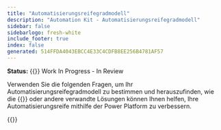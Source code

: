 ```yaml
---
title: "Automatisierungsreifegradmodell"
description: "Automation Kit - Automatisierungsreifegradmodell"
sidebar: false
sidebarlogo: fresh-white
include_footer: true
index: false
generated: 514FFDA4043EBCC4E33C4CDFB8EE256B4781AF57
---
```


**Status:** {{<externalImage src="https://github.githubassets.com/images/icons/emoji/unicode/1f6a7.png" size="16x16" text="Construction Icon">}} Work In Progress - In Review

Verwenden Sie die folgenden Fragen, um Ihr Automatisierungsreifegradmodell zu bestimmen und herauszufinden, wie die {{<product-name>}} oder andere verwandte Lösungen können Ihnen helfen, Ihre Automatisierungsreife mithilfe der Power Platform zu verbessern.

{{<questions name="/content/de/automation-maturity-model.json" completed="" showNavigationButtons="false" locale="de">}}
